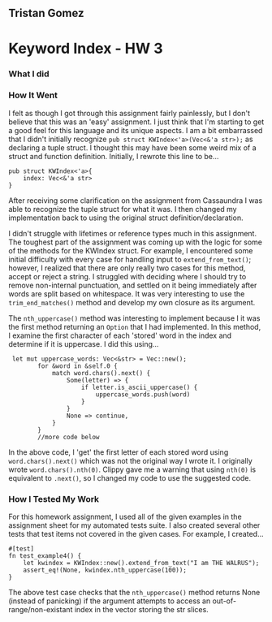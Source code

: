 ## Tristan Gomez

# Keyword Index - HW 3

### What I did

### How It Went
I felt as though I got through this assignment fairly painlessly, but I don't believe that this was an 'easy' assignment. I just think that I'm starting to get a good feel for this language and its unique aspects. I am a bit embarrassed that I didn't initially recognize `pub struct KWIndex<'a>(Vec<&'a str>);` as declaring a tuple struct. I thought this may have been some weird mix of a struct and function definition. Initially, I rewrote this line to be... 
```
pub struct KWIndex<'a>{
    index: Vec<&'a str>
}
```

After receiving some clarification on the assignment from Cassaundra I was able to recognize the tuple struct for what it was. I then changed my implementation back to using the original struct definition/declaration. 

I didn't struggle with lifetimes or reference types much in this assignment. The toughest part of the assignment was coming up with the logic for some of the methods for the KWIndex struct. For example, I encountered some initial difficulty with every case for handling input to `extend_from_text()`; however, I realized that there are only really two cases for this method, accept or reject a string. I struggled with deciding where I should try to remove non-internal punctuation, and settled on it being immediately after words are split based on whitespace. It was very interesting to use the `trim_end_matches()` method and develop my own closure as its argument. 

The `nth_uppercase()` method was interesting to implement because I it was the first method returning an `Option` that I had implemented. In this method, I examine the first character of each 'stored' word in the index and determine if it is uppercase. I did this using...
```
 let mut uppercase_words: Vec<&str> = Vec::new();
        for &word in &self.0 {
            match word.chars().next() {
                Some(letter) => {
                    if letter.is_ascii_uppercase() {
                        uppercase_words.push(word)
                    }
                }
                None => continue,
            }
        }
        //more code below
```
In the above code, I 'get' the first letter of each stored word using `word.chars().next()` which was not the original way I wrote it. I originally wrote `word.chars().nth(0)`. Clippy gave me a warning that using `nth(0)` is equivalent to `.next()`, so I changed my code to use the suggested code.

### How I Tested My Work
For this homework assignment, I used all of the given examples in the assignment sheet for my automated tests suite. I also created several other tests that test items not covered in the given cases. For example, I created...
```
#[test]
fn test_example4() {
    let kwindex = KWIndex::new().extend_from_text("I am THE WALRUS");
    assert_eq!(None, kwindex.nth_uppercase(100));
}
```
The above test case checks that the `nth_uppercase()` method returns None (instead of panicking) if the argument attempts to access an out-of-range/non-existant index in the vector storing the str slices.